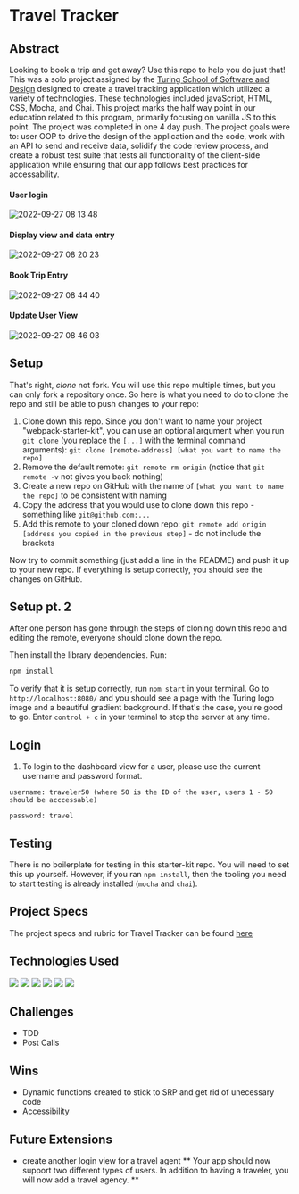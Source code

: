 # Travel Tracker

## Abstract
 Looking to book a trip and get away? Use this repo to help you do just that! This was a solo project assigned by the [Turing School of Software and Design](https://turing.edu/) designed to create a travel tracking application which utilized a variety of technologies. These technologies included javaScript, HTML, CSS, Mocha, and Chai. This project marks the half way point in our education related to this program, primarily focusing on vanilla JS to this point. The project was completed in one 4 day push. The project goals were to: user OOP to drive the design of the application and the code, work with an API to send and receive data, solidify the code review process, and create a robust test suite that tests all functionality of the client-side application while ensuring that our app follows best practices for accessability. 

#### User login
![2022-09-27 08 13 48](https://user-images.githubusercontent.com/101376200/192550869-79001ca4-6301-4519-8d74-59df8a661153.gif)

#### Display view and data entry
![2022-09-27 08 20 23](https://user-images.githubusercontent.com/101376200/192552296-976265fe-12a6-4ea1-82cc-199fdadf61a3.gif)

#### Book Trip Entry
![2022-09-27 08 44 40](https://user-images.githubusercontent.com/101376200/192558518-1a05f188-b61d-41a7-b4d3-de99b8f089e3.gif)

#### Update User View
![2022-09-27 08 46 03](https://user-images.githubusercontent.com/101376200/192558888-dadaf279-25da-4b2b-a9ee-2c1d6939745a.gif)


## Setup
That's right, _clone_ not fork. You will use this repo multiple times, but you can only fork a repository once. So here is what you need to do to clone the repo and still be able to push changes to your repo:

1. Clone down this repo. Since you don't want to name your project "webpack-starter-kit", you can use an optional argument when you run `git clone` (you replace the `[...]` with the terminal command arguments): `git clone [remote-address] [what you want to name the repo]`
1. Remove the default remote: `git remote rm origin` (notice that `git remote -v` not gives you back nothing)
1. Create a new repo on GitHub with the name of `[what you want to name the repo]` to be consistent with naming
1. Copy the address that you would use to clone down this repo - something like `git@github.com:...`
1. Add this remote to your cloned down repo: `git remote add origin [address you copied in the previous step]` - do not include the brackets

Now try to commit something (just add a line in the README) and push it up to your new repo. If everything is setup correctly, you should see the changes on GitHub.

## Setup pt. 2
After one person has gone through the steps of cloning down this repo and editing the remote, everyone should clone down the repo.

Then install the library dependencies. Run:

```bash
npm install
```
To verify that it is setup correctly, run `npm start` in your terminal. Go to `http://localhost:8080/` and you should see a page with the Turing logo image and a beautiful gradient background. If that's the case, you're good to go. Enter `control + c` in your terminal to stop the server at any time.

## Login
1. To login to the dashboard view for a user, please use the current username and password format.

`username: traveler50 (where 50 is the ID of the user, users 1 - 50 should be acccessable)`

`password: travel`

## Testing
There is no boilerplate for testing in this starter-kit repo. You will need to set this up yourself. However, if you ran `npm install`, then the tooling you need to start testing is already installed (`mocha` and `chai`).

## Project Specs
The project specs and rubric for Travel Tracker can be found [here](https://frontend.turing.edu/projects/travel-tracker.html)

## Technologies Used
 <p>
   <img src="https://img.shields.io/badge/JavaScript-F7DF1E?style=for-the-badge&logo=javascript&logoColor=black"/>
   <img src="https://img.shields.io/badge/HTML5-E34F26?style=for-the-badge&logo=html5&logoColor=white"/>
   <img src="https://img.shields.io/badge/CSS3-1572B6?style=for-the-badge&logo=css3&logoColor=white"/>
   <img src="https://img.shields.io/badge/Mocha-8D6748?style=for-the-badge&logo=Mocha&logoColor=white"/>
   <img src="https://img.shields.io/badge/Chai-A30701?style=for-the-badge&logo=chai&logoColor=white"/>
   <img src="https://img.shields.io/badge/npm-CB3837?style=for-the-badge&logo=npm&logoColor=white"/>
 </p>

 ## Challenges
- TDD
- Post Calls

## Wins
- Dynamic functions created to stick to SRP and get rid of unecessary code
- Accessibility

## Future Extensions
- create another login view for a travel agent ** Your app should now support two different types of users. In addition to having a traveler, you will now add a travel agency. **

